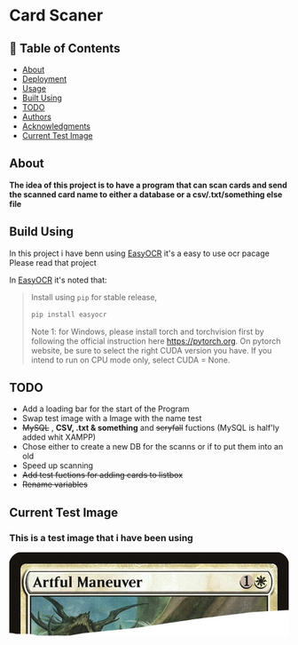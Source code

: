 # Card Scaner&nbsp;

## 📝 Table of Contents

- [About](#about)
- [Deployment](#deployment)
- [Usage](#usage)
- [Built Using](#built_using)
- [TODO](#TODO)
- [Authors](#authors)
- [Acknowledgments](#acknowledgement)
- [Current Test Image](#TestIMG)

## About <a name = "about"></a>

**The idea of this project is to have a program that can scan cards and send the scanned card name to either a database or a csv/.txt/something else file**

###

###

## Build Using <a name = "build_using"></a>

In this project i have benn using [EasyOCR](https://github.com/JaidedAI/EasyOCR) it's a easy to use ocr pacage&nbsp;  
Please read that project

In [EasyOCR](https://github.com/JaidedAI/EasyOCR) it's noted that:

> Install using `pip` for stable release,
>
> ```bash
> pip install easyocr
> ```
>
> Note 1: for Windows, please install torch and torchvision first by following the official instruction here https://pytorch.org. On pytorch website, be sure to select the right CUDA version you have. If you intend to run on CPU mode only, select CUDA = None.

## TODO <a name = "TODO"></a>

- Add a loading bar for the start of the Program
- Swap test image with a Image with the name test
- ~~MySQL~~ , **CSV, .txt & something** and ~~scryfall~~ fuctions (MySQL is half'ly added whit XAMPP)
- Chose either to create a new DB for the scanns or if to put them into an old
- Speed up scanning
- ~~Add test fuctions for adding cards to listbox~~
- ~~Rename variables~~

## Current Test Image <a name = "TestIMG"></a>

### **This is a test image that i have been using**&nbsp;

![alt text](/image000R.jpg)
